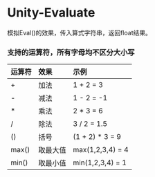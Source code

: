 # Unity-Evaluate
模拟Eval()的效果，传入算式字符串，返回float结果。

### 支持的运算符，所有字母均不区分大小写

| 运算符 | 效果 | 示例 |
| ----------- | :------------ | :------------ |
| + | 加法 | 1 + 2 = 3 |
| - | 减法 | 1 - 2 = -1 |
| * | 乘法 | 2 * 3 = 6 |
| / | 除法 | 3 / 2 = 1.5 |
| () | 括号 | (1 + 2) * 3 = 9 |
| max() | 取最大值 | max(1,2,3,4) = 4 |
| min() | 取最小值 | min(1,2,3,4) = 1 |
